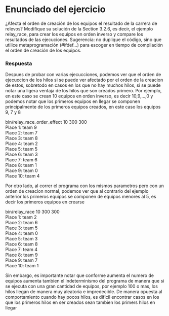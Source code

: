 # Enunciado del ejercicio

¿Afecta el orden de creación de los equipos el resultado de la carrera de relevos? Modifique su solución de la Section 3.2.6, es decir, el ejemplo relay_race, para crear los equipos en orden inverso y compare los resultados de las ejecuciones. Sugerencia: no duplique el código, sino que utilice metaprogramación (#ifdef…​) para escoger en tiempo de compilación el orden de creación de los equipos.

### Respuesta

Despues de probar con varias ejecucciones, podemos ver que el orden de ejecuccion de los hilos si se puede ver afectado por el orden de la creacion de estos, sobretodo en casos en los que no hay muchos hilos, si se puede notar una ligera ventaja de los hilos que son creados primero. Por ejemplo, en este caso se crean 10 equipos en orden inverso, es decir 10,9,...,0 y podemos notar que los primeros equipos en llegar se componen principalmente de los primeros equipos creados, en este caso los equipos 9, 7 y 8 <br>

bin/relay_race_order_effect 10 300 300 <br>
Place 1: team 9 <br> 
Place 2: team 7 <br>
Place 3: team 8 <br>
Place 4: team 2 <br>
Place 5: team 5 <br>
Place 6: team 3 <br>
Place 7: team 6 <br>
Place 8: team 1 <br>
Place 9: team 0 <br>
Place 10: team 4 <br>

Por otro lado, al correr el programa con los mismos parametros pero con un orden de creacion normal, podemos ver que al contrario del ejemplo anterior los primeros equipos se componen de equipos menores al 5, es decir los primeros equipos en crearse  <br>

bin/relay_race 10 300 300  <br>
Place 1: team 2  <br>
Place 2: team 6  <br>
Place 3: team 5  <br>
Place 4: team 0  <br>
Place 5: team 3  <br>
Place 6: team 8  <br>
Place 7: team 4  <br>
Place 8: team 9  <br>
Place 9: team 7  <br>
Place 10: team 1  <br>

Sin embargo, es importante notar que conforme aumenta el numero de equipos aumenta tambien el indeterminismo del programa de manera que si se ejecuta con una gran cantidad de equipos, por ejemplo 100 o mas, los hilos llegan de manera muy aleatoria e impredecible. De manera opuesta al comportamiento cuando hay pocos hilos, es dificil encontrar casos en los que los primeros hilos en ser creados sean tambien los primers hilos en llegar